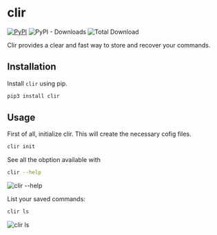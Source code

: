 # clir
[![PyPI](https://img.shields.io/pypi/v/clir)](https://github.com/elkinaguas/clir/releases) ![PyPI - Downloads](https://img.shields.io/pypi/dm/clir) ![Total Download](https://static.pepy.tech/badge/clir)

Clir provides a clear and fast way to store and recover your commands.

## Installation
Install `clir` using pip.

```bash
pip3 install clir
```

## Usage
First of all, initialize clir. This will create the necessary cofig files.
```bash
clir init
```

See all the obption available with
```bash
clir --help
```
![clir --help](/docs/img/clir_help.png)

List your saved commands:
```bash
clir ls
```
![clir ls](/docs/img/clir_ls.png)